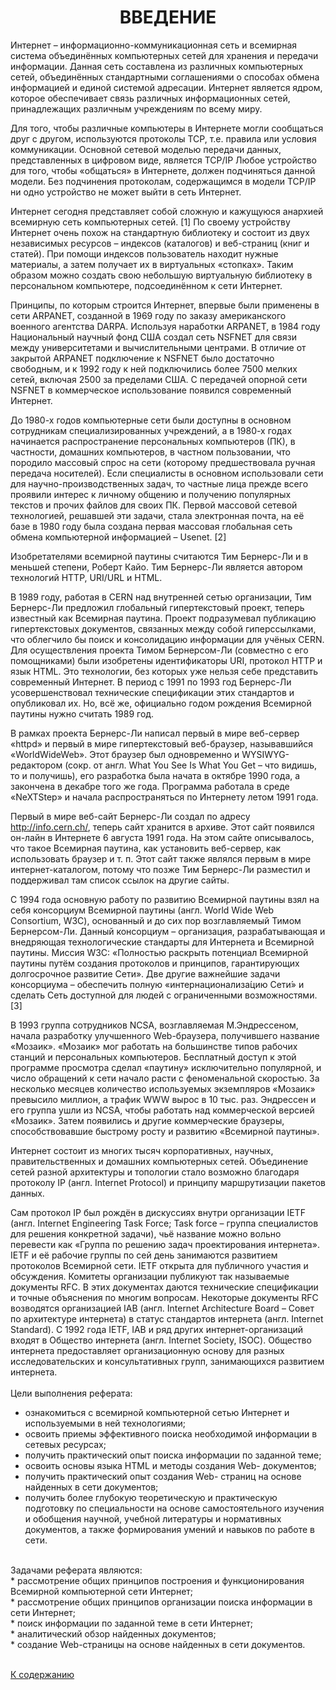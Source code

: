 <h1 align="center">ВВЕДЕНИЕ</h1>
Интернет – информационно-коммуникационная сеть и всемирная система объединённых компьютерных сетей для хранения и передачи информации. Данная сеть составлена из различных компьютерных сетей, объединённых стандартными соглашениями о способах обмена информацией и единой системой адресации. Интернет является ядром, которое обеспечивает связь различных информационных сетей, принадлежащих различным учреждениям по всему миру. <br>

Для того, чтобы различные компьютеры в Интернете могли сообщаться друг с другом, используются протоколы TCP, т.е. правила или условия коммуникации. Основной сетевой моделью передачи данных, представленных в цифровом виде, является TCP/IP Любое устройство для того, чтобы «общаться» в Интернете, должен подчиняться данной модели. Без подчинения протоколам, содержащимся в модели TCP/IP ни одно устройство не может выйти в сеть Интернет.<br>

Интернет сегодня представляет собой сложную и кажущуюся анархией всемирную сеть компьютерных сетей. [1] По своему устройству Интернет очень похож на стандартную библиотеку и состоит из двух независимых ресурсов – индексов (каталогов) и веб-страниц (книг и статей). При помощи индексов пользователь находит нужные материалы, а затем получает их в виртуальных «стопках». Таким образом можно создать свою небольшую виртуальную библиотеку в персональном компьютере, подсоединённом к сети Интернет.<br>

Принципы, по которым строится Интернет, впервые были применены в сети ARPANET, созданной в 1969 году по заказу американского военного агентства DARPA. Используя наработки ARPANET, в 1984 году Национальный научный фонд США создал сеть NSFNET для связи между университетами и вычислительными центрами. В отличие от закрытой ARPANET подключение к NSFNET было достаточно свободным, и к 1992 году к ней подключились более 7500 мелких сетей, включая 2500 за пределами США. С передачей опорной сети NSFNET в коммерческое использование появился современный Интернет.<br>

До 1980-х годов компьютерные сети были доступны в основном сотрудникам специализированных учреждений, а в 1980-х годах начинается распространение персональных компьютеров (ПК), в частности, домашних компьютеров, в частном пользовании, что породило массовый спрос на сети (которому предшествовала ручная передача носителей). Если специалисты в основном использовали сети для научно-производственных задач, то частные лица прежде всего проявили интерес к личному общению и получению популярных текстов и прочих файлов для своих ПК. Первой массовой сетевой технологией, решавшей эти задачи, стала электронная почта, на её базе в 1980 году была создана первая массовая глобальная сеть обмена компьютерной информацией – Usenet. [2]<br>

Изобретателями всемирной паутины считаются Тим Бернерс-Ли и в меньшей степени, Роберт Кайо. Тим Бернерс-Ли является автором технологий HTTP, URI/URL и HTML.<br>

В 1989 году, работая в CERN над внутренней сетью организации, Тим Бернерс-Ли предложил глобальный гипертекстовый проект, теперь известный как Всемирная паутина. Проект подразумевал публикацию гипертекстовых документов, связанных между собой гиперссылками, что облегчило бы поиск и консолидацию информации для учёных CERN. Для осуществления проекта Тимом Бернерсом-Ли (совместно с его помощниками) были изобретены идентификаторы URI, протокол HTTP и язык HTML. Это технологии, без которых уже нельзя себе представить современный Интернет. В период с 1991 по 1993 год Бернерс-Ли усовершенствовал технические спецификации этих стандартов и опубликовал их. Но, всё же, официально годом рождения Всемирной паутины нужно считать 1989 год.<br>

В рамках проекта Бернерс-Ли написал первый в мире веб-сервер «httpd» и первый в мире гипертекстовый веб-браузер, называвшийся «WorldWideWeb». Этот браузер был одновременно и WYSIWYG-редактором (сокр. от англ. What You See Is What You Get – что видишь, то и получишь), его разработка была начата в октябре 1990 года, а закончена в декабре того же года. Программа работала в среде «NeXTStep» и начала распространяться по Интернету летом 1991 года.<br>

Первый в мире веб-сайт Бернерс-Ли создал по адресу http://info.cern.ch/, теперь сайт хранится в архиве. Этот сайт появился он-лайн в Интернете 6 августа 1991 года. На этом сайте описывалось, что такое Всемирная паутина, как установить веб-сервер, как использовать браузер и т. п. Этот сайт также являлся первым в мире интернет-каталогом, потому что позже Тим Бернерс-Ли разместил и поддерживал там список ссылок на другие сайты.<br>

С 1994 года основную работу по развитию Всемирной паутины взял на себя консорциум Всемирной паутины (англ. World Wide Web Consortium, W3C), основанный и до сих пор возглавляемый Тимом Бернерсом-Ли. Данный консорциум – организация, разрабатывающая и внедряющая технологические стандарты для Интернета и Всемирной паутины. Миссия W3C: «Полностью раскрыть потенциал Всемирной паутины путём создания протоколов и принципов, гарантирующих долгосрочное развитие Сети». Две другие важнейшие задачи консорциума – обеспечить полную «интернационализа́цию Сети́» и сделать Сеть доступной для людей с ограниченными возможностями.[3]<br>

В 1993 группа сотрудников NCSA, возглавляемая М.Эндрессеном, начала разработку улучшенного Web-браузера, получившего название «Мозаик». «Мозаик» мог работать на большинстве типов рабочих станций и персональных компьютеров. Бесплатный доступ к этой программе просмотра сделал «паутину» исключительно популярной, и число обращений к сети начало расти с феноменальной скоростью. За несколько месяцев количество используемых экземпляров «Мозаик» превысило миллион, а трафик WWW вырос в 10 тыс. раз. Эндрессен и его группа ушли из NCSA, чтобы работать над коммерческой версией «Мозаик». Затем появились и другие коммерческие браузеры, способствовавшие быстрому росту и развитию «Всемирной паутины».<br>

Интернет состоит из многих тысяч корпоративных, научных, правительственных и домашних компьютерных сетей. Объединение сетей разной архитектуры и топологии стало возможно благодаря протоколу IP (англ. Internet Protocol) и принципу маршрутизации пакетов данных.<br>

Сам протокол IP был рождён в дискуссиях внутри организации IETF (англ. Internet Engineering Task Force; Task force – группа специалистов для решения конкретной задачи), чьё название можно вольно перевести как «Группа по решению задач проектирования интернета». IETF и её рабочие группы по сей день занимаются развитием протоколов Всемирной сети. IETF открыта для публичного участия и обсуждения. Комитеты организации публикуют так называемые документы RFC. В этих документах даются технические спецификации и точные объяснения по многим вопросам. Некоторые документы RFC возводятся организацией IAB (англ. Internet Architecture Board – Совет по архитектуре интернета) в статус стандартов интернета (англ. Internet Standard). С 1992 года IETF, IAB и ряд других интернет-организаций входят в Общество интернета (англ. Internet Society, ISOC). Общество интернета предоставляет организационную основу для разных исследовательских и консультативных групп, занимающихся развитием интернета.<br>
<br>
Цели выполнения реферата:<br>
* ознакомиться с всемирной компьютерной сетью Интернет и используемыми в ней технологиями;<br>
* освоить приемы эффективного поиска необходимой информации в сетевых ресурсах;<br>
* получить практический опыт поиска информации по заданной теме;<br>
* освоить основы языка HTML и методы создания Web- документов;<br>
* получить практический опыт создания Web- страниц на основе найденных в сети документов;<br>
* получить более глубокую теоретическую и практическую подготовку по специальности на основе самостоятельного изучения и обобщения научной, учебной литературы и нормативных документов, а также формирования умений и навыков по работе в сети.<br>
<br>
Задачами реферата являются:<br>
* рассмотрение общих принципов построения и функционирования Всемирной компьютерной сети Интернет;<br>
* рассмотрение общих принципов организации поиска информации в сети Интернет;<br>
* поиск информации по заданной теме в сети Интернет;<br>
* аналитический обзор найденных документов;<br>
* создание Web-страницы на основе найденных в сети документов.<br><br>

<a href="https://github.com/Warzaria/one/blob/e09c53ddc419fa8fe805245b9fdbb19ac67825ca/README.md"> К содержанию </a>
